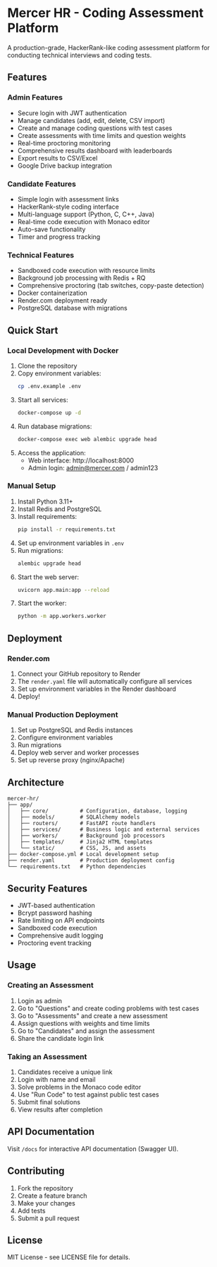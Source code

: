 # Mercer HR - Coding Assessment Platform

A production-grade, HackerRank-like coding assessment platform for conducting technical interviews and coding tests.

## Features

### Admin Features
- Secure login with JWT authentication
- Manage candidates (add, edit, delete, CSV import)
- Create and manage coding questions with test cases
- Create assessments with time limits and question weights
- Real-time proctoring monitoring
- Comprehensive results dashboard with leaderboards
- Export results to CSV/Excel
- Google Drive backup integration

### Candidate Features
- Simple login with assessment links
- HackerRank-style coding interface
- Multi-language support (Python, C, C++, Java)
- Real-time code execution with Monaco editor
- Auto-save functionality
- Timer and progress tracking

### Technical Features
- Sandboxed code execution with resource limits
- Background job processing with Redis + RQ
- Comprehensive proctoring (tab switches, copy-paste detection)
- Docker containerization
- Render.com deployment ready
- PostgreSQL database with migrations

## Quick Start

### Local Development with Docker

1. Clone the repository
2. Copy environment variables:
   ```bash
   cp .env.example .env
   ```
3. Start all services:
   ```bash
   docker-compose up -d
   ```
4. Run database migrations:
   ```bash
   docker-compose exec web alembic upgrade head
   ```
5. Access the application:
   - Web interface: http://localhost:8000
   - Admin login: admin@mercer.com / admin123

### Manual Setup

1. Install Python 3.11+
2. Install Redis and PostgreSQL
3. Install requirements:
   ```bash
   pip install -r requirements.txt
   ```
4. Set up environment variables in `.env`
5. Run migrations:
   ```bash
   alembic upgrade head
   ```
6. Start the web server:
   ```bash
   uvicorn app.main:app --reload
   ```
7. Start the worker:
   ```bash
   python -m app.workers.worker
   ```

## Deployment

### Render.com

1. Connect your GitHub repository to Render
2. The `render.yaml` file will automatically configure all services
3. Set up environment variables in the Render dashboard
4. Deploy!

### Manual Production Deployment

1. Set up PostgreSQL and Redis instances
2. Configure environment variables
3. Run migrations
4. Deploy web server and worker processes
5. Set up reverse proxy (nginx/Apache)

## Architecture

```
mercer-hr/
├── app/
│   ├── core/          # Configuration, database, logging
│   ├── models/        # SQLAlchemy models
│   ├── routers/       # FastAPI route handlers
│   ├── services/      # Business logic and external services
│   ├── workers/       # Background job processors
│   ├── templates/     # Jinja2 HTML templates
│   └── static/        # CSS, JS, and assets
├── docker-compose.yml # Local development setup
├── render.yaml        # Production deployment config
└── requirements.txt   # Python dependencies
```

## Security Features

- JWT-based authentication
- Bcrypt password hashing
- Rate limiting on API endpoints
- Sandboxed code execution
- Comprehensive audit logging
- Proctoring event tracking

## Usage

### Creating an Assessment

1. Login as admin
2. Go to "Questions" and create coding problems with test cases
3. Go to "Assessments" and create a new assessment
4. Assign questions with weights and time limits
5. Go to "Candidates" and assign the assessment
6. Share the candidate login link

### Taking an Assessment

1. Candidates receive a unique link
2. Login with name and email
3. Solve problems in the Monaco code editor
4. Use "Run Code" to test against public test cases
5. Submit final solutions
6. View results after completion

## API Documentation

Visit `/docs` for interactive API documentation (Swagger UI).

## Contributing

1. Fork the repository
2. Create a feature branch
3. Make your changes
4. Add tests
5. Submit a pull request

## License

MIT License - see LICENSE file for details.